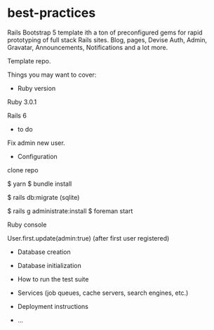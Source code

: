 # best-practices

Rails Bootstrap 5 template ith a ton of preconfigured gems for rapid prototyping of full stack Rails sites. Blog, pages, Devise Auth, Admin, Gravatar, Announcements, Notifications and a lot more.

Template repo.

Things you may want to cover:

* Ruby version

Ruby 3.0.1

Rails 6

* to do

Fix admin new user.

* Configuration

clone repo

$ yarn
$ bundle install

$ rails db:migrate (sqlite)

$ rails g administrate:install
$ foreman start

Ruby console

User.first.update(admin:true)   (after first user registered)

* Database creation

* Database initialization

* How to run the test suite

* Services (job queues, cache servers, search engines, etc.)

* Deployment instructions

* ...
